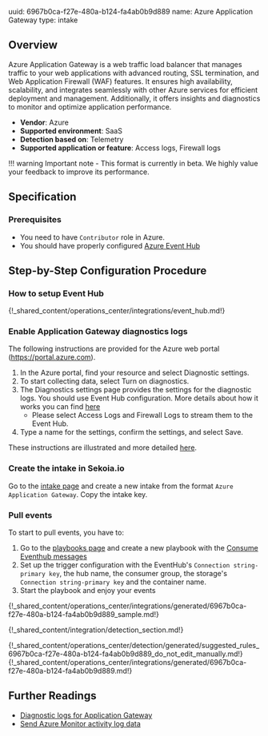 uuid: 6967b0ca-f27e-480a-b124-fa4ab0b9d889
name: Azure Application Gateway
type: intake

## Overview
Azure Application Gateway is a web traffic load balancer that manages traffic to your web applications with advanced routing, SSL termination, and Web Application Firewall (WAF) features. It ensures high availability, scalability, and integrates seamlessly with other Azure services for efficient deployment and management. Additionally, it offers insights and diagnostics to monitor and optimize application performance.

- **Vendor**: Azure
- **Supported environment**: SaaS
- **Detection based on**: Telemetry
- **Supported application or feature**: Access logs, Firewall logs


!!! warning
    Important note - This format is currently in beta. We highly value your feedback to improve its performance.

## Specification

### Prerequisites

- You need to have `Contributor` role in Azure.
- You should have properly configured [Azure Event Hub](https://docs.microsoft.com/en-us/azure/event-hubs/event-hubs-create)

## Step-by-Step Configuration Procedure

### How to setup Event Hub
 
{!_shared_content/operations_center/integrations/event_hub.md!}

### Enable Application Gateway diagnostics logs

The following instructions are provided for the Azure web portal (https://portal.azure.com).

1. In the Azure portal, find your resource and select Diagnostic settings.
2. To start collecting data, select Turn on diagnostics.
3. The Diagnostics settings page provides the settings for the diagnostic logs. You should use Event Hub configuration. More details about how it works you can find [here](https://learn.microsoft.com/en-us/azure/azure-monitor/essentials/activity-log?tabs=powershell#send-to-azure-event-hubs)
   * Please select Access Logs and Firewall Logs to stream them to the Event Hub.
4. Type a name for the settings, confirm the settings, and select Save.

These instructions are illustrated and more detailed [here](https://learn.microsoft.com/en-us/azure/application-gateway/application-gateway-diagnostics#enable-logging-through-the-azure-portal).

### Create the intake in Sekoia.io

Go to the [intake page](https://app.sekoia.io/operations/intakes) and create a new intake from the format `Azure Application Gateway`. Copy the intake key.

### Pull events

To start to pull events, you have to:

1. Go to the [playbooks page](https://app.sekoia.io/operations/playbooks) and create a new playbook with the [Consume Eventhub messages](/xdr/feature/automate/library/microsoft-azure/#consume-eventhub-messages)
2. Set up the trigger configuration with the EventHub's `Connection string-primary key`, the hub name, the consumer group, the storage's `Connection string-primary key` and the container name.
3. Start the playbook and enjoy your events

{!_shared_content/operations_center/integrations/generated/6967b0ca-f27e-480a-b124-fa4ab0b9d889_sample.md!}

{!_shared_content/integration/detection_section.md!}

{!_shared_content/operations_center/detection/generated/suggested_rules_6967b0ca-f27e-480a-b124-fa4ab0b9d889_do_not_edit_manually.md!}
{!_shared_content/operations_center/integrations/generated/6967b0ca-f27e-480a-b124-fa4ab0b9d889.md!}


## Further Readings
- [Diagnostic logs for Application Gateway](https://learn.microsoft.com/en-us/azure/application-gateway/application-gateway-diagnostics)
- [Send Azure Monitor activity log data](https://learn.microsoft.com/en-us/azure/azure-monitor/essentials/activity-log?tabs=powershell#send-to-azure-storage)

